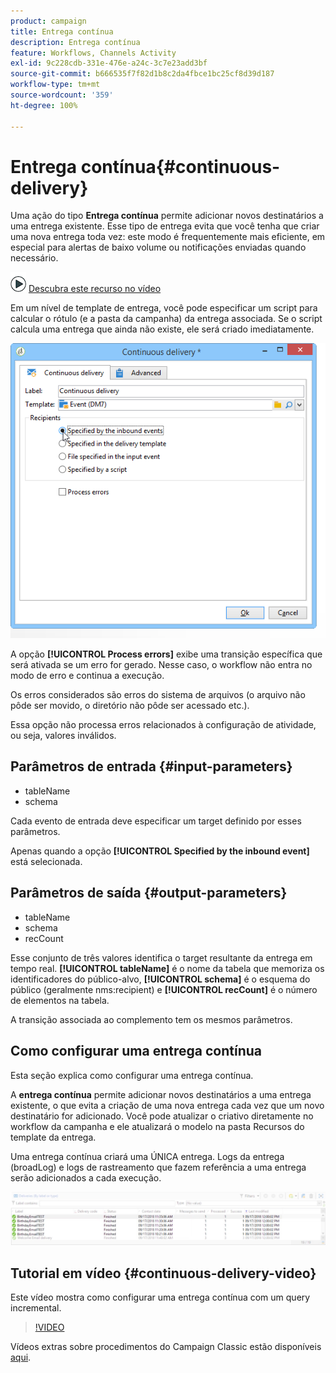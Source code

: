 ```yaml
---
product: campaign
title: Entrega contínua
description: Entrega contínua
feature: Workflows, Channels Activity
exl-id: 9c228cdb-331e-476e-a24c-3c7e23add3bf
source-git-commit: b666535f7f82d1b8c2da4fbce1bc25cf8d39d187
workflow-type: tm+mt
source-wordcount: '359'
ht-degree: 100%

---
```


# Entrega contínua{#continuous-delivery}



Uma ação do tipo **Entrega contínua** permite adicionar novos destinatários a uma entrega existente. Esse tipo de entrega evita que você tenha que criar uma nova entrega toda vez: este modo é frequentemente mais eficiente, em especial para alertas de baixo volume ou notificações enviadas quando necessário.

![](assets/do-not-localize/how-to-video.png) [Descubra este recurso no vídeo](#continuous-delivery-video)

Em um nível de template de entrega, você pode especificar um script para calcular o rótulo (e a pasta da campanha) da entrega associada. Se o script calcula uma entrega que ainda não existe, ele será criado imediatamente.

![](assets/edit_diffusion_fil.png)

A opção **[!UICONTROL Process errors]** exibe uma transição específica que será ativada se um erro for gerado. Nesse caso, o workflow não entra no modo de erro e continua a execução.

Os erros considerados são erros do sistema de arquivos (o arquivo não pôde ser movido, o diretório não pôde ser acessado etc.).

Essa opção não processa erros relacionados à configuração de atividade, ou seja, valores inválidos.

## Parâmetros de entrada {#input-parameters}

* tableName
* schema

Cada evento de entrada deve especificar um target definido por esses parâmetros.

Apenas quando a opção **[!UICONTROL Specified by the inbound event]** está selecionada.

## Parâmetros de saída {#output-parameters}

* tableName
* schema
* recCount

Esse conjunto de três valores identifica o target resultante da entrega em tempo real. **[!UICONTROL tableName]** é o nome da tabela que memoriza os identificadores do público-alvo, **[!UICONTROL schema]** é o esquema do público (geralmente nms:recipient) e **[!UICONTROL recCount]** é o número de elementos na tabela.

A transição associada ao complemento tem os mesmos parâmetros.

## Como configurar uma entrega contínua

Esta seção explica como configurar uma entrega contínua.

A **entrega contínua** permite adicionar novos destinatários a uma entrega existente, o que evita a criação de uma nova entrega cada vez que um novo destinatário for adicionado. Você pode atualizar o criativo diretamente no workflow da campanha e ele atualizará o modelo na pasta Recursos do template da entrega.

Uma entrega contínua criará uma ÚNICA entrega. Logs da entrega (broadLog) e logs de rastreamento que fazem referência a uma entrega serão adicionados a cada execução.

![Delivery contínuo](assets/delivery_continuous.jpg)

## Tutorial em vídeo {#continuous-delivery-video}

Este vídeo mostra como configurar uma entrega contínua com um query incremental.

>[!VIDEO](https://video.tv.adobe.com/v/25039?quality=12)

Vídeos extras sobre procedimentos do Campaign Classic estão disponíveis [aqui](https://experienceleague.adobe.com/docs/campaign-classic-learn/tutorials/overview.html?lang=pt-BR).
